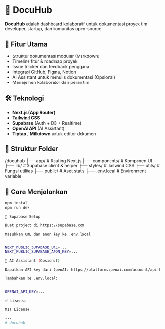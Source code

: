 # 📘 DocuHub

**DocuHub** adalah dashboard kolaboratif untuk dokumentasi proyek tim developer, startup, dan komunitas open-source.

## 🚀 Fitur Utama

- Struktur dokumentasi modular (Markdown)
- Timeline fitur & roadmap proyek
- Issue tracker dan feedback pengguna
- Integrasi GitHub, Figma, Notion
- AI Assistant untuk menulis dokumentasi (Opsional)
- Manajemen kolaborator dan peran tim

## 🛠️ Teknologi

- **Next.js (App Router)**
- **Tailwind CSS**
- **Supabase** (Auth + DB + Realtime)
- **OpenAI API** (AI Assistant)
- **Tiptap** / **Milkdown** untuk editor dokumen

## 📁 Struktur Folder

/docuhub ├── app/              # Routing Next.js ├── components/       # Komponen UI ├── lib/              # Supabase client & helper ├── styles/           # Tailwind CSS ├── utils/            # Fungsi utilitas ├── public/           # Aset statis ├── .env.local        # Environment variable

## 🧪 Cara Menjalankan

```bash
npm install
npm run dev

🔐 Supabase Setup

Buat project di https://supabase.com

Masukkan URL dan anon key ke .env.local


NEXT_PUBLIC_SUPABASE_URL=...
NEXT_PUBLIC_SUPABASE_ANON_KEY=...

🧠 AI Assistant (Opsional)

Dapatkan API key dari OpenAI: https://platform.openai.com/account/api-keys

Tambahkan ke .env.local:


OPENAI_API_KEY=...

✅ Lisensi

MIT License

---
# docuhub
